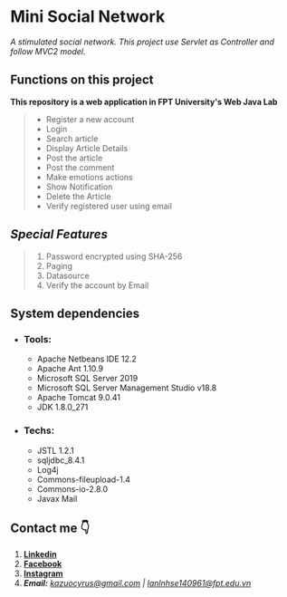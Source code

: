 # Mini Social Network

*A stimulated social network. This project use Servlet as Controller and follow MVC2 model.*
## Functions on this project 
**This repository is a web application in FPT University's Web Java Lab**

> - Register a new account
> - Login
> - Search article
> - Display Article Details
> - Post the article
> - Post the comment
> - Make emotions actions
> - Show Notification
> - Delete the Article
> - Verify registered user using email

## ***Special Features***
> 1. Password encrypted using SHA-256
> 2. Paging
> 3. Datasource
> 4. Verify the account by Email

## System dependencies 
  - ### Tools:
    - Apache Netbeans IDE 12.2
    - Apache Ant 1.10.9
    - Microsoft SQL Server 2019
    - Microsoft SQL Server Management Studio v18.8
    - Apache Tomcat 9.0.41
    - JDK 1.8.0_271
  - ### Techs:
    - JSTL 1.2.1
    - sqljdbc_8.4.1
    - Log4j
    - Commons-fileupload-1.4
    - Commons-io-2.8.0
    - Javax Mail
    
## Contact me 👇
1. **[Linkedin](https://www.linkedin.com/in/cyrus-le-81a065180/)**
2. **[Facebook](https://www.facebook.com/cyrus.le.79/)**
3. **[Instagram](https://www.instagram.com/_cyrus.le_/)**
4. ***Email:*** *kazuocyrus@gmail.com | lanlnhse140961@fpt.edu.vn*
  
  
  
